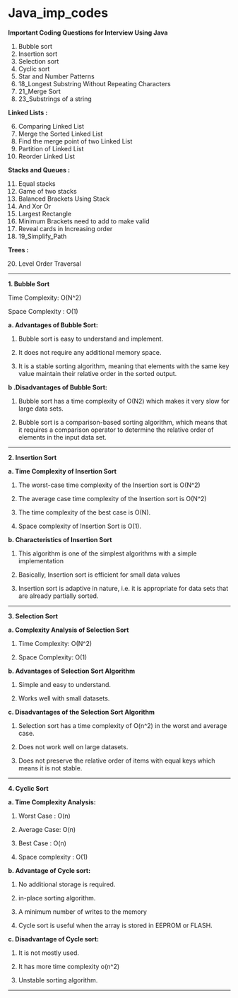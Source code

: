 # Java_imp_codes

**Important Coding Questions for Interview Using Java**

1. Bubble sort
2. Insertion sort
3. Selection sort
4. Cyclic sort
5. Star and Number Patterns
6. 18_Longest Substring Without Repeating Characters  
7. 21_Merge Sort
8. 23_Substrings of a string

**Linked Lists :**

6. Comparing Linked List
7. Merge the Sorted Linked List
8. Find the merge point of two Linked List
9. Partition of Linked List
10. Reorder Linked List

**Stacks and Queues :**

11. Equal stacks
12. Game of two stacks
13. Balanced Brackets Using Stack
14. And Xor Or
15. Largest Rectangle 
16. Minimum Brackets need to add to make valid
17. Reveal cards in Increasing order
18. 19_Simplify_Path 

**Trees :**

20. Level Order Traversal 


________________________________________________________________________________________________
**1. Bubble Sort**

Time Complexity: O(N^2)

Space Complexity : O(1)

**a. Advantages of Bubble Sort:**

1. Bubble sort is easy to understand and implement.

2. It does not require any additional memory space.

3. It is a stable sorting algorithm, meaning that elements with the same key value maintain their relative order in the sorted output.

**b .Disadvantages of Bubble Sort:**

1. Bubble sort has a time complexity of O(N2) which makes it very slow for large data sets.

2. Bubble sort is a comparison-based sorting algorithm, which means that it requires a comparison operator to determine the relative order of elements in the input data set. 
_______________________________________________________________________________________________________

**2. Insertion Sort**

**a. Time Complexity of Insertion Sort**

1. The worst-case time complexity of the Insertion sort is O(N^2)

2. The average case time complexity of the Insertion sort is O(N^2)

3. The time complexity of the best case is O(N).

4. Space complexity of Insertion Sort is O(1).

**b. Characteristics of Insertion Sort**

1. This algorithm is one of the simplest algorithms with a simple implementation

2. Basically, Insertion sort is efficient for small data values

3. Insertion sort is adaptive in nature, i.e. it is appropriate for data sets that are already partially sorted.

_________________________________________________

**3. Selection Sort**

**a. Complexity Analysis of Selection Sort**

1. Time Complexity:  O(N^2) 

2. Space Complexity: O(1)

**b. Advantages of Selection Sort Algorithm**

1. Simple and easy to understand.

2. Works well with small datasets.

**c. Disadvantages of the Selection Sort Algorithm**

1. Selection sort has a time complexity of O(n^2) in the worst and average case.

2. Does not work well on large datasets.

3. Does not preserve the relative order of items with equal keys which means it is not stable.

______________________________________________

**4. Cyclic Sort**

**a. Time Complexity Analysis:**

1. Worst Case : O(n) 

2. Average Case: O(n) 

3. Best Case : O(n)

4. Space complexity : O(1)

**b. Advantage of Cycle sort:**

1. No additional storage is required.

2. in-place sorting algorithm.

3. A minimum number of writes to the memory

4. Cycle sort is useful when the array is stored in EEPROM or FLASH. 

**c. Disadvantage  of Cycle sort:**

1. It is not mostly used.

2. It has more time complexity o(n^2)

3. Unstable sorting algorithm.

_______________________________________________________________
